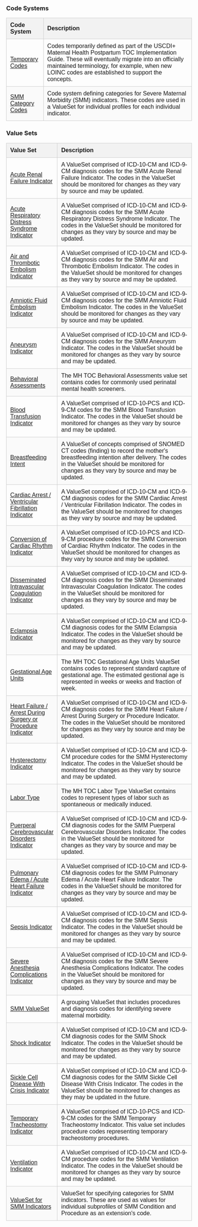 <style>
   
   .terminology-table {

      width: 100%;
      border-collapse: collapse;
      font-family: Arial, sans-serif;

   }

   .terminology-table th, .terminology-table td {

      padding: 10px;
      border: 1px solid #ccc;
      text-align: left;

   }

   .terminology-table td {

      vertical-align: middle;

    }

   .terminology-table-name {

      width: 20%;
      

   }

   .terminology-table-description {

      width: 80%;

   }
   
   .terminology-table thead {

      background-color: #f2f2f2;

   }

   .terminology-table tr:nth-child(even) {

      background-color: #fafafa;

   }

</style>


### Code Systems

<table class="terminology-table">
   <thead>
      <tr>
         <th class="terminology-table-name">Code System</th>
         <th class="terminology-table-description">Description</th>
      </tr>
   </thead>
   <tbody>
      <tr>
         <td><a href="CodeSystem-mh-toc-postpartum-temp.html">Temporary Codes</a></td>
         <td>
            Codes temporarily defined as part of the USCDI+ Maternal Health Postpartum TOC Implementation Guide. These will eventually migrate into an officially maintained terminology, for example, when new LOINC codes are established to support the concepts.
         </td>
      </tr>
      <tr>
         <td><a href="CodeSystem-mh-toc-smm-category-codes.html">SMM Category Codes</a></td>
         <td>
            Code system defining categories for Severe Maternal Morbidity (SMM) indicators. These codes are used in a ValueSet for individual profiles for each individual indicator.
         </td>
      </tr>
   </tbody>
</table>


### Value Sets

<table class="terminology-table">
   <thead>
      <tr>
         <th class="terminology-table-name">Value Set</th>
         <th class="terminology-table-description">Description</th>
      </tr>
   </thead>
   <tbody>
      <tr>
         <td><a href="ValueSet-mh-toc-smm-acute-renal-failure.html">Acute Renal Failure Indicator</a></td>
         <td>
            A ValueSet comprised of ICD-10-CM and ICD-9-CM diagnosis codes for the SMM Acute Renal Failure Indicator. The codes in the ValueSet should be monitored for changes as they vary by source and may be updated.
         </td>
      </tr>
      <tr>
         <td><a href="ValueSet-mh-toc-smm-acute-respiratory-distress.html">Acute Respiratory Distress Syndrome Indicator</a></td>
         <td>
            A ValueSet comprised of ICD-10-CM and ICD-9-CM diagnosis codes for the SMM Acute Respiratory Distress Syndrome Indicator. The codes in the ValueSet should be monitored for changes as they vary by source and may be updated.
         </td>
      </tr>
      <tr>
         <td><a href="ValueSet-mh-toc-smm-air-thrombotic-embolism.html">Air and Thrombotic Embolism Indicator</a></td>
         <td>
            A ValueSet comprised of ICD-10-CM and ICD-9-CM diagnosis codes for the SMM Air and Thrombotic Embolism Indicator. The codes in the ValueSet should be monitored for changes as they vary by source and may be updated.
         </td>
      </tr>
      <tr>
         <td><a href="ValueSet-mh-toc-smm-amniotic-fluid-embolism.html">Amniotic Fluid Embolism Indicator</a></td>
         <td>
            A ValueSet comprised of ICD-10-CM and ICD-9-CM diagnosis codes for the SMM Amniotic Fluid Embolism Indicator. The codes in the ValueSet should be monitored for changes as they vary by source and may be updated.
         </td>
      </tr>
      <tr>
         <td><a href="ValueSet-mh-toc-smm-aneurysm.html">Aneurysm Indicator</a></td>
         <td>
            A ValueSet comprised of ICD-10-CM and ICD-9-CM diagnosis codes for the SMM Aneurysm Indicator. The codes in the ValueSet should be monitored for changes as they vary by source and may be updated.
         </td>
      </tr>
      <tr>
         <td><a href="ValueSet-mh-toc-behavioral-assessments.html">Behavioral Assessments</a></td>
         <td>
            The MH TOC Behavioral Assessments value set contains codes for commonly used perinatal mental health screeners.  
         </td>
      </tr>
      <tr>
         <td><a href="ValueSet-mh-toc-smm-blood-transfusion.html">Blood Transfusion Indicator</a></td>
         <td>
            A ValueSet comprised of ICD-10-PCS and ICD-9-CM codes for the SMM Blood Transfusion Indicator. The codes in the ValueSet should be monitored for changes as they vary by source and may be updated.
         </td>
      </tr>
       <tr>
         <td><a href="ValueSet-mh-toc-smm-breastfeeding-intent.html">Breastfeeding Intent</a></td>
         <td>
            A ValueSet of concepts comprised of SNOMED CT codes (finding) to record the mother's breastfeeding intention after delivery. The codes in the ValueSet should be monitored for changes as they vary by source and may be updated.
         </td>
      </tr>
      <tr>
         <td><a href="ValueSet-mh-toc-smm-cardiac-arrest.html">Cardiac Arrest / Ventricular Fibrillation Indicator</a></td>
         <td>
            A ValueSet comprised of ICD-10-CM and ICD-9-CM diagnosis codes for the SMM Cardiac Arrest / Ventricular Fibrillation Indicator. The codes in the ValueSet should be monitored for changes as they vary by source and may be updated.
         </td>
      </tr>
      <tr>
         <td><a href="ValueSet-mh-toc-smm-conversion-cardiac-rhythm.html">Conversion of Cardiac Rhythm Indicator</a></td>
         <td>
            A ValueSet comprised of ICD-10-PCS and ICD-9-CM procedure codes for the SMM Conversion of Cardiac Rhythm Indicator. The codes in the ValueSet should be monitored for changes as they vary by source and may be updated.
         </td>
      </tr>
      <tr>
         <td><a href="ValueSet-mh-toc-smm-intravascular-coagulation.html">Disseminated Intravascular Coagulation Indicator</a></td>
         <td>
            A ValueSet comprised of ICD-10-CM and ICD-9-CM diagnosis codes for the SMM Disseminated Intravascular Coagulation Indicator. The codes in the ValueSet should be monitored for changes as they vary by source and may be updated.
         </td>
      </tr>
      <tr>
         <td><a href="ValueSet-mh-toc-smm-eclampsia.html">Eclampsia Indicator</a></td>
         <td>
            A ValueSet comprised of ICD-10-CM and ICD-9-CM diagnosis codes for the SMM Eclampsia Indicator. The codes in the ValueSet should be monitored for changes as they vary by source and may be updated.
         </td>
      </tr>
      <tr>
         <td><a href="ValueSet-mh-toc-gestational-age-units.html">Gestational Age Units</a></td>
         <td>
            The MH TOC Gestational Age Units ValueSet contains codes to represent standard capture of gestational age. The estimated gestional age is represented in weeks or weeks and fraction of week.
         </td>
      </tr>
      <tr>
         <td><a href="ValueSet-mh-toc-smm-heart-failure-arrest.html">Heart Failure / Arrest During Surgery or Procedure Indicator</a></td>
         <td>
            A ValueSet comprised of ICD-10-CM and ICD-9-CM diagnosis codes for the SMM Heart Failure / Arrest During Surgery or Procedure Indicator. The codes in the ValueSet should be monitored for changes as they vary by source and may be updated.
         </td>
      </tr>
      <tr>
         <td><a href="ValueSet-mh-toc-smm-hysterectomy.html">Hysterectomy Indicator</a></td>
         <td>
            A ValueSet comprised of ICD-10-CM and ICD-9-CM procedure codes for the SMM Hysterectomy Indicator. The codes in the ValueSet should be monitored for changes as they vary by source and may be updated.
         </td>
      </tr>
      <tr>
         <td><a href="ValueSet-mh-toc-labor-type.html">Labor Type</a></td>
         <td>
            The MH TOC Labor Type ValueSet contains codes to represent types of labor such as spontaneous or medically induced.
         </td>
      </tr>
      <tr>
         <td><a href="ValueSet-mh-toc-smm-puerperal-cerebrovascular-disorders.html">Puerperal Cerebrovascular Disorders Indicator</a></td>
         <td>
            A ValueSet comprised of ICD-10-CM and ICD-9-CM diagnosis codes for the SMM Puerperal Cerebrovascular Disorders Indicator. The codes in the ValueSet should be monitored for changes as they vary by source and may be updated.
         </td>
      </tr>
      <tr>
         <td><a href="ValueSet-mh-toc-smm-pulmonary-edema-acute-heart-failure.html">Pulmonary Edema / Acute Heart Failure Indicator</a></td>
         <td>
            A ValueSet comprised of ICD-10-CM and ICD-9-CM diagnosis codes for the SMM Pulmonary Edema / Acute Heart Failure Indicator. The codes in the ValueSet should be monitored for changes as they vary by source and may be updated.
         </td>
      </tr>
      <tr>
         <td><a href="ValueSet-mh-toc-smm-sepsis.html">Sepsis Indicator</a></td>
         <td>
            A ValueSet comprised of ICD-10-CM and ICD-9-CM diagnosis codes for the SMM Sepsis Indicator. The codes in the ValueSet should be monitored for changes as they vary by source and may be updated.
         </td>
      </tr>
      <tr>
         <td><a href="ValueSet-mh-toc-smm-anesthesia-complications.html">Severe Anesthesia Complications Indicator</a></td>
         <td>
            A ValueSet comprised of ICD-10-CM and ICD-9-CM diagnosis codes for the SMM Severe Anesthesia Complications Indicator. The codes in the ValueSet should be monitored for changes as they vary by source and may be updated.
         </td>
      </tr>
      <tr>
         <td><a href="ValueSet-mh-toc-smm-category-group.html">SMM ValueSet</a></td>
         <td>
            A grouping ValueSet that includes procedures and diagnosis codes for identifying severe maternal morbidity.
         </td>
      </tr>
      <tr>
         <td><a href="ValueSet-mh-toc-smm-shock.html">Shock Indicator</a></td>
         <td>
            A ValueSet comprised of ICD-10-CM and ICD-9-CM diagnosis codes for the SMM Shock Indicator. The codes in the ValueSet should be monitored for changes as they vary by source and may be updated.
         </td>
      </tr>
      <tr>
         <td><a href="ValueSet-mh-toc-smm-sickle-cell-crisis.html">Sickle Cell Disease With Crisis Indicator</a></td>
         <td>
            A ValueSet comprised of ICD-10-CM and ICD-9-CM diagnosis codes for the SMM Sickle Cell Disease With Crisis Indicator. The codes in the ValueSet should be monitored for changes as they may be updated in the future.
         </td>
      </tr>
      <tr>
         <td><a href="ValueSet-mh-toc-smm-temporary-tracheostomy.html">Temporary Tracheostomy Indicator</a></td>
         <td>
            A ValueSet comprised of ICD-10-PCS and ICD-9-CM codes for the SMM Temporary Tracheostomy Indicator. This value set includes procedure codes representing temporary tracheostomy procedures.
         </td>
      </tr>
      <tr>
         <td><a href="ValueSet-mh-toc-smm-ventilation.html">Ventilation Indicator</a></td>
         <td>
            A ValueSet comprised of ICD-10-CM and ICD-9-CM procedure codes for the SMM Ventilation Indicator. The codes in the ValueSet should be monitored for changes as they vary by source and may be updated.
         </td>
      </tr>
      <tr>
         <td><a href="ValueSet-mh-toc-smm-category-values.html">ValueSet for SMM Indicators</a></td>
         <td>
            ValueSet for specifying categories for SMM indicators. These are used as values for individual subprofiles of SMM Condition and Procedure as an extension's code.
         </td>
      </tr>
   </tbody>
</table>


